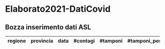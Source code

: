# Elaborato2021-DatiCovid

## Bozza inserimento dati ASL

| regione | provincia | data | #contagi | #tamponi | #tamponi_positivi | #tamponi_negativi | #guariti | #ospedalizzazioni | #decessi | #quarantena | #usciti_quarantena | 
| :-----: | :-------: | :--: | :------: | :------: | :---------------: | :---------------: | :------: | :---------------: | :------: | :---------: | :----------------: |
